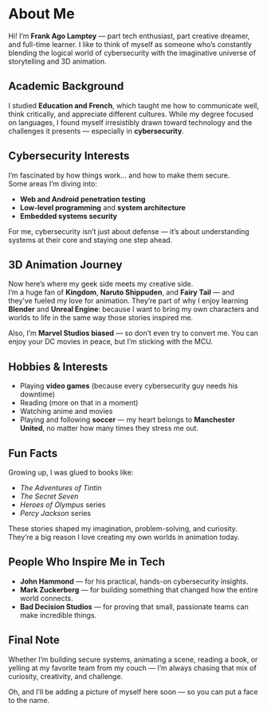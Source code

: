 # About Me

Hi! I’m **Frank Ago Lamptey** — part tech enthusiast, part creative dreamer, and full-time learner. I like to think of myself as someone who’s constantly blending the logical world of cybersecurity with the imaginative universe of storytelling and 3D animation.

## Academic Background
I studied **Education and French**, which taught me how to communicate well, think critically, and appreciate different cultures. While my degree focused on languages, I found myself irresistibly drawn toward technology and the challenges it presents — especially in **cybersecurity**.

## Cybersecurity Interests
I’m fascinated by how things work… and how to make them secure.  
Some areas I’m diving into:
- **Web and Android penetration testing**
- **Low-level programming** and **system architecture**
- **Embedded systems security**

For me, cybersecurity isn’t just about defense — it’s about understanding systems at their core and staying one step ahead.

## 3D Animation Journey
Now here’s where my geek side meets my creative side.  
I’m a huge fan of **Kingdom**, **Naruto Shippuden**, and **Fairy Tail** — and they’ve fueled my love for animation. They’re part of why I enjoy learning **Blender** and **Unreal Engine**: because I want to bring my own characters and worlds to life in the same way those stories inspired me.  

Also, I’m **Marvel Studios biased** — so don’t even try to convert me. You can enjoy your DC movies in peace, but I’m sticking with the MCU.

## Hobbies & Interests
- Playing **video games** (because every cybersecurity guy needs his downtime)
- Reading (more on that in a moment)
- Watching anime and movies
- Playing and following **soccer** — my heart belongs to **Manchester United**, no matter how many times they stress me out.

## Fun Facts
Growing up, I was glued to books like:
- *The Adventures of Tintin*
- *The Secret Seven*
- *Heroes of Olympus* series
- *Percy Jackson* series

These stories shaped my imagination, problem-solving, and curiosity. They’re a big reason I love creating my own worlds in animation today.

## People Who Inspire Me in Tech
- **John Hammond** — for his practical, hands-on cybersecurity insights.  
- **Mark Zuckerberg** — for building something that changed how the entire world connects.  
- **Bad Decision Studios** — for proving that small, passionate teams can make incredible things.

## Final Note
Whether I’m building secure systems, animating a scene, reading a book, or yelling at my favorite team from my couch — I’m always chasing that mix of curiosity, creativity, and challenge.  

Oh, and I’ll be adding a picture of myself here soon — so you can put a face to the name.
